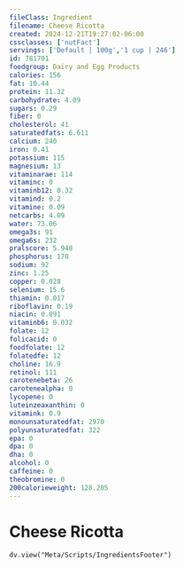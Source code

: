 ```yaml
---
fileClass: Ingredient
filename: Cheese Ricotta
created: 2024-12-21T19:27:02-06:00
cssclasses: ['nutFact']
servings: ['Default | 100g','1 cup | 246']
id: 781701
foodgroup: Dairy and Egg Products 
calories: 156
fat: 10.44
protein: 11.32
carbohydrate: 4.09
sugars: 0.29
fiber: 0
cholesterol: 41
saturatedfats: 6.611
calcium: 240
iron: 0.41
potassium: 115
magnesium: 13
vitaminarae: 114
vitaminc: 0
vitaminb12: 0.32
vitamind: 0.2
vitamine: 0.09
netcarbs: 4.09
water: 73.06
omega3s: 91
omega6s: 232
pralscore: 5.948
phosphorus: 170
sodium: 92
zinc: 1.25
copper: 0.028
selenium: 15.6
thiamin: 0.017
riboflavin: 0.19
niacin: 0.091
vitaminb6: 0.032
folate: 12
folicacid: 0
foodfolate: 12
folatedfe: 12
choline: 16.9
retinol: 111
carotenebeta: 26
carotenealpha: 0
lycopene: 0
luteinzeaxanthin: 0
vitamink: 0.9
monounsaturatedfat: 2970
polyunsaturatedfat: 322
epa: 0
dpa: 0
dha: 0
alcohol: 0
caffeine: 0
theobromine: 0
200calorieweight: 128.205
---
```


# Cheese Ricotta

```dataviewjs
dv.view("Meta/Scripts/IngredientsFooter")
```